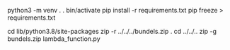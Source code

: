 python3 -m venv .
. bin/activate
pip install -r requirements.txt
pip freeze > requirements.txt

cd lib/python3.8/site-packages
zip -r ../../../bundels.zip .
cd ../../..
zip -g bundels.zip lambda_function.py